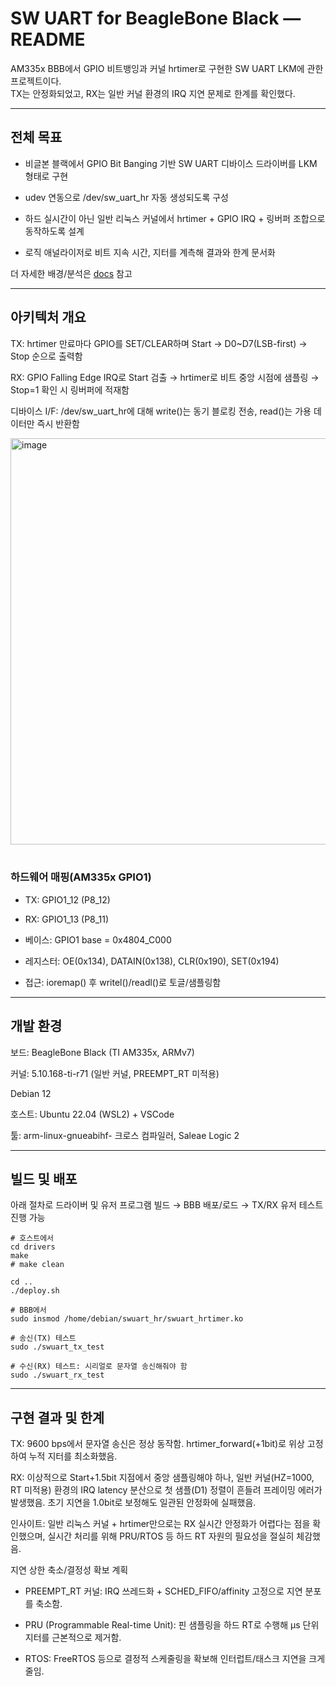 # SW UART for BeagleBone Black — README

AM335x BBB에서 GPIO 비트뱅잉과 커널 hrtimer로 구현한 SW UART LKM에 관한 프로젝트이다.  
TX는 안정화되었고, RX는 일반 커널 환경의 IRQ 지연 문제로 한계를 확인했다.

---

## 전체 목표

* 비글본 블랙에서 GPIO Bit Banging 기반 SW UART 디바이스 드라이버를 LKM 형태로 구현

* udev 연동으로 /dev/sw_uart_hr 자동 생성되도록 구성

* 하드 실시간이 아닌 일반 리눅스 커널에서 hrtimer + GPIO IRQ + 링버퍼 조합으로 동작하도록 설계

* 로직 애널라이저로 비트 지속 시간, 지터를 계측해 결과와 한계 문서화

더 자세한 배경/분석은 [docs](https://github.com/YJCHOI15/sw-uart/tree/main/docs) 참고

---

## 아키텍처 개요

TX: hrtimer 만료마다 GPIO를 SET/CLEAR하며 Start → D0~D7(LSB-first) → Stop 순으로 출력함

RX: GPIO Falling Edge IRQ로 Start 검출 → hrtimer로 비트 중앙 시점에 샘플링 → Stop=1 확인 시 링버퍼에 적재함

디바이스 I/F: /dev/sw_uart_hr에 대해 write()는 동기 블로킹 전송, read()는 가용 데이터만 즉시 반환함

<img width="1291" height="650" alt="image" src="https://github.com/user-attachments/assets/27fdaf44-e3bd-4056-9d65-c92f87f2d758" /> <BR><BR>


### 하드웨어 매핑(AM335x GPIO1)

* TX: GPIO1_12 (P8_12)

* RX: GPIO1_13 (P8_11)

* 베이스: GPIO1 base = 0x4804_C000

* 레지스터: OE(0x134), DATAIN(0x138), CLR(0x190), SET(0x194)

* 접근: ioremap() 후 writel()/readl()로 토글/샘플링함

---

## 개발 환경

보드: BeagleBone Black (TI AM335x, ARMv7)

커널: 5.10.168-ti-r71 (일반 커널, PREEMPT_RT 미적용)

Debian 12

호스트: Ubuntu 22.04 (WSL2) + VSCode

툴: arm-linux-gnueabihf- 크로스 컴파일러, Saleae Logic 2

---

## 빌드 및 배포

아래 절차로 드라이버 및 유저 프로그램 빌드 → BBB 배포/로드 → TX/RX 유저 테스트 진행 가능
```
# 호스트에서
cd drivers
make
# make clean

cd ..
./deploy.sh

# BBB에서
sudo insmod /home/debian/swuart_hr/swuart_hrtimer.ko

# 송신(TX) 테스트
sudo ./swuart_tx_test

# 수신(RX) 테스트: 시리얼로 문자열 송신해줘야 함
sudo ./swuart_rx_test
```

---

## 구현 결과 및 한계

TX: 9600 bps에서 문자열 송신은 정상 동작함. hrtimer_forward(+1bit)로 위상 고정하여 누적 지터를 최소화했음.

RX: 이상적으로 Start+1.5bit 지점에서 중앙 샘플링해야 하나, 일반 커널(HZ=1000, RT 미적용) 환경의 IRQ latency 분산으로 첫 샘플(D1) 정렬이 흔들려 프레이밍 에러가 발생했음. 초기 지연을 1.0bit로 보정해도 일관된 안정화에 실패했음.

인사이트: 일반 리눅스 커널 + hrtimer만으로는 RX 실시간 안정화가 어렵다는 점을 확인했으며, 실시간 처리를 위해 PRU/RTOS 등 하드 RT 자원의 필요성을 절실히 체감했음.

지연 상한 축소/결정성 확보 계획

* PREEMPT_RT 커널: IRQ 쓰레드화 + SCHED_FIFO/affinity 고정으로 지연 분포를 축소함.

* PRU (Programmable Real-time Unit): 핀 샘플링을 하드 RT로 수행해 µs 단위 지터를 근본적으로 제거함.

* RTOS: FreeRTOS 등으로 결정적 스케줄링을 확보해 인터럽트/태스크 지연을 크게 줄임.
